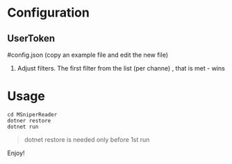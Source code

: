 # Configuration

## UserToken

#config.json (copy an example file and edit the new file)

1. Adjust filters. The first filter from the list (per channe) , that is met  - wins

# Usage
````
cd MSniperReader
dotner restore 
dotnet run
````

>dotnet restore is needed only before 1st run

Enjoy!
